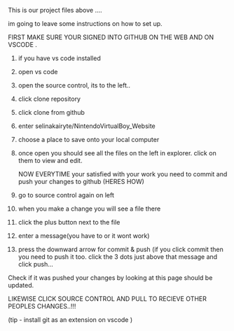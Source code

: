 This is our project files above ....

im going to leave some instructions on how to set up.



FIRST MAKE SURE YOUR SIGNED INTO GITHUB ON THE WEB AND ON VSCODE .



1. if you have vs code installed
2. open vs code
3. open the source control, its to the left..
4. click clone repository
5. click clone from github
6. enter selinakairyte/NintendoVirtualBoy_Website
7. choose a place to save onto your local computer
8. once open you should see all the files on the left in explorer. click on them to view and edit.





   NOW EVERYTIME your satisfied with your work you need to commit and push your changes to github (HERES HOW)
9. go to source control again on left
10. when you make a change you will see a file there
11. click the plus button next to the file
12. enter a message(you have to or it wont work)
13. press the downward arrow for commit & push             (if you click commit then you need to push it too. click the 3 dots just above that message and click push...



Check if it was pushed your changes by looking at this page should be updated.




LIKEWISE CLICK SOURCE CONTROL AND PULL TO RECIEVE OTHER PEOPLES CHANGES..!!!


(tip - install git as an extension on vscode )
